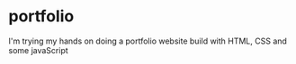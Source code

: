# portfolio
I'm trying my hands on doing a portfolio website build with HTML, CSS and some javaScript
